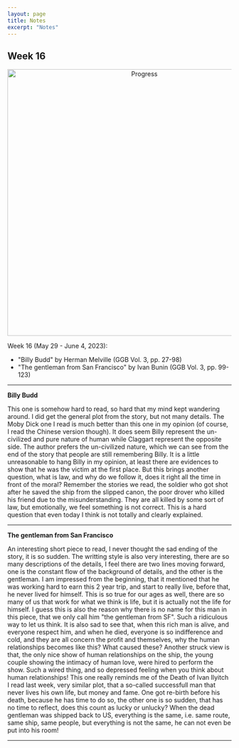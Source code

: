 ```yaml
---
layout: page
title: Notes
excerpt: "Notes"
---
```


## Week 16

<center><img src="https://github.com/qingkaikong/qingkaikong.github.io/raw/main/images/GGB_img/progress_week_16.jpg" alt="Progress" style="width: 600px;"/></center>

Week 16 (May 29 - June 4, 2023):

* "Billy Budd" by Herman Melville (GGB  Vol. 3, pp. 27-98)   
* "The gentleman from San Francisco" by Ivan Bunin (GGB  Vol. 3, pp. 99-123) 


---

**Billy Budd**

This one is somehow hard to read, so hard that my mind kept wandering around. I did get the general plot from the story, but not many details. The Moby Dick one I read is much better than this one in my opinion (of course, I read the Chinese version though). It does seem Billy represent the un-civilized and pure nature of human while Claggart represent the opposite side. The author prefers the un-civilized nature, which we can see from the end of the story that people are still remembering Billy. It is a little unreasonable to hang Billy in my opinion, at least there are evidences to show that he was the victim at the first place. But this brings another question, what is law, and why do we follow it, does it right all the time in front of the moral? Remember the stories we read, the soldier who got shot after he saved the ship from the slipped canon, the poor drover who killed his friend due to the misunderstanding. They are all killed by some sort of law, but emotionally, we feel something is not correct. This is a hard question that even today I think is not totally and clearly explained. 



---

**The gentleman from San Francisco**

An interesting short piece to read, I never thought the sad ending of the story, it is so sudden. The writting style is also very interesting, there are so many descriptions of the details, I feel there are two lines moving forward, one is the constant flow of the background of details, and the other is the gentleman. I am impressed from the beginning, that it mentioned that he was working hard to earn this 2 year trip, and start to really live, before that, he never lived for himself. This is so true for our ages as well, there are so many of us that work for what we think is life, but it is actually not the life for himself. I guess this is also the reason why there is no name for this man in this piece, that we only call him "the gentleman from SF". Such a ridiculous way to let us think. It is also sad to see that, when this rich man is alive, and everyone respect him, and when he died, everyone is so indifference and cold, and they are all concern the profit and themselves, why the human relationships becomes like this? What caused these? Another struck view is that, the only nice show of human relationships on the ship, the young couple showing the intimacy of human love, were hired to perform the show. Such a wired thing, and so depressed feeling when you think about human relationships! This one really reminds me of the Death of Ivan Ilyitch I read last week, very similar plot, that a so-called successfull man that never lives his own life, but money and fame. One got re-birth before his death, because he has time to do so, the other one is so sudden, that has no time to reflect, does this count as lucky or unlucky? When the dead gentleman was shipped back to US, everything is the same, i.e. same route, same ship, same people, but everything is not the same, he can not even be put into his room! 


---


